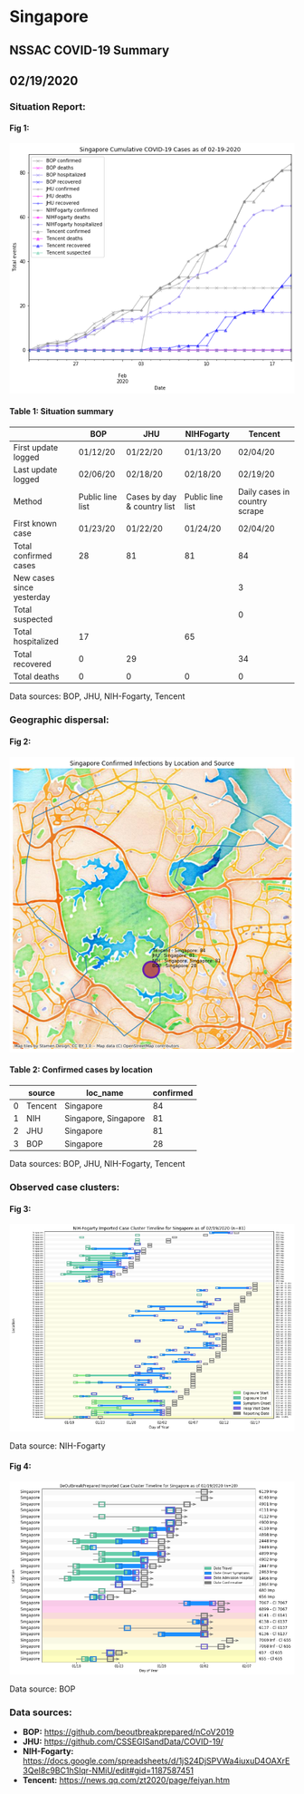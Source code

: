 # Singapore
## NSSAC COVID-19 Summary
## 02/19/2020



### Situation Report:
#### Fig 1:
![Singapore cases](../merged_histories/Singapore_merged_histories.png)

#### Table 1: Situation summary


|                           | BOP              | JHU                         | NIHFogarty       | Tencent                       |
|---------------------------|------------------|-----------------------------|------------------|-------------------------------|
| First update logged       | 01/12/20         | 01/22/20                    | 01/13/20         | 02/04/20                      |
| Last update logged        | 02/06/20         | 02/18/20                    | 02/18/20         | 02/19/20                      |
| Method                    | Public line list | Cases by day & country list | Public line list | Daily cases in country scrape |
| First known case          | 01/23/20         | 01/22/20                    | 01/24/20         | 02/04/20                      |
| Total confirmed cases     | 28               | 81                          | 81               | 84                            |
| New cases since yesterday |                  |                             |                  | 3                             |
| Total suspected           |                  |                             |                  | 0                             |
| Total hospitalized        | 17               |                             | 65               |                               |
| Total recovered           | 0                | 29                          |                  | 34                            |
| Total deaths              | 0                | 0                           | 0                | 0                             |

Data sources: BOP, JHU, NIH-Fogarty, Tencent


### Geographic dispersal:
#### Fig 2:
![Singapore mapped](../case_locs/Singapore_case_locs.png)

#### Table 2: Confirmed cases by location


|    | source   | loc_name             |   confirmed |
|----|----------|----------------------|-------------|
|  0 | Tencent  | Singapore            |          84 |
|  1 | NIH      | Singapore, Singapore |          81 |
|  2 | JHU      | Singapore            |          81 |
|  3 | BOP      | Singapore            |          28 |

Data sources: BOP, JHU, NIH-Fogarty, Tencent


### Observed case clusters:
#### Fig 3:
![Singapore cases](../cluster_analysis/Singapore_imported_cases_NIHFogarty.png)



Data source: NIH-Fogarty


#### Fig 4:
![Singapore cases](../cluster_analysis/Singapore_imported_cases_BOP.png)



Data source: BOP


### Data sources:
* **BOP:** https://github.com/beoutbreakprepared/nCoV2019
* **JHU:** https://github.com/CSSEGISandData/COVID-19/
* **NIH-Fogarty:** https://docs.google.com/spreadsheets/d/1jS24DjSPVWa4iuxuD4OAXrE3QeI8c9BC1hSlqr-NMiU/edit#gid=1187587451
* **Tencent:** https://news.qq.com/zt2020/page/feiyan.htm